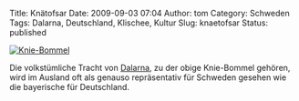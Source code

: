 Title: Knätofsar
Date: 2009-09-03 07:04
Author: tom
Category: Schweden
Tags: Dalarna, Deutschland, Klischee, Kultur
Slug: knaetofsar
Status: published

[![Knie-Bommel](http://www.fiket.de/pic/knatofs_s.jpg "Knie-Bommel")](http://www.fiket.de/pic/knatofs_l.jpg)

Die volkstümliche Tracht von
[Dalarna](http://de.wikipedia.org/wiki/Dalarna), zu der obige
Knie-Bommel gehören, wird im Ausland oft als genauso repräsentativ für
Schweden gesehen wie die bayerische für Deutschland.

